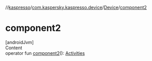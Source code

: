 //[kaspresso](../../index.md)/[com.kaspersky.kaspresso.device](../index.md)/[Device](index.md)/[component2](component2.md)



# component2  
[androidJvm]  
Content  
operator fun [component2](component2.md)(): [Activities](../../com.kaspersky.kaspresso.device.activities/-activities/index.md)  



